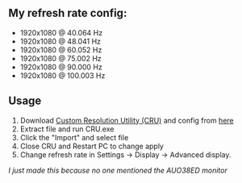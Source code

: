 ## My refresh rate config:
- 1920x1080 @ 40.064 Hz
- 1920x1080 @ 48.041 Hz
- 1920x1080 @ 60.052 Hz
- 1920x1080 @ 75.002 Hz
- 1920x1080 @ 90.000 Hz
- 1920x1080 @ 100.003 Hz

## Usage
1. Download [Custom Resolution Utility (CRU)](https://customresolutionutility.net/) and config from [here](aou38ed.bin)
2. Extract file and run CRU.exe
3. Click the "Import" and select file
4. Close CRU and Restart PC to change apply
5. Change refresh rate in Settings -> Display -> Advanced display.

_I just made this because no one mentioned the AUO38ED monitor_
